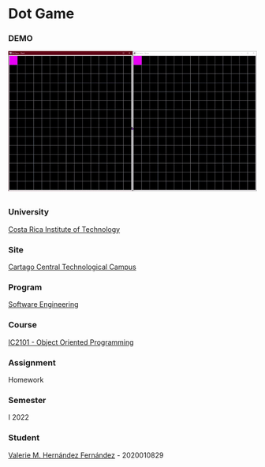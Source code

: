 # Dot Game

### DEMO
![DEMO](https://github.com/valeriehernandez-7/Dot-Game/blob/main/docs/DEMO.gif)

##

### University
[Costa Rica Institute of Technology](https://www.tec.ac.cr/)

### Site
[Cartago Central Technological Campus](https://www.tec.ac.cr/ubicaciones/campus-tecnologico-central-cartago)

### Program
[Software Engineering](https://www.tec.ac.cr/programas-academicos/bachillerato-ingenieria-computacion)

### Course
[IC2101 - Object Oriented Programming](https://www.tec.ac.cr/planes-estudio/bachillerato-ingenieria-computacion)

### Assignment
Homework

### Semester
I 2022

### Student
[Valerie M. Hernández Fernández](https://github.com/valeriehernandez-7) - 2020010829